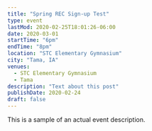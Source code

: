 ```yaml
---
title: "Spring REC Sign-up Test"
type: event
lastMod: 2020-02-25T18:01:26-06:00
date: 2020-03-01
startTime: "6pm"
endTime: "8pm"
location: "STC Elementary Gymnasium"
city: "Tama, IA"
venues:
  - STC Elementary Gymnasium
  - Tama
description: "Text about this post"
publishDate: 2020-02-24
draft: false
---
```


This is a sample of an actual event description.
